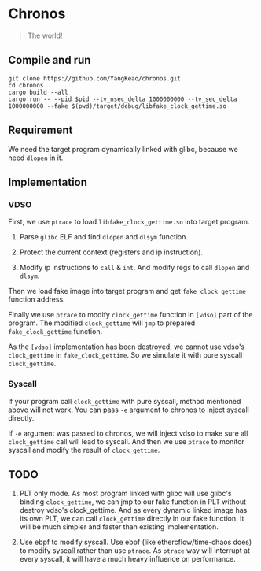 # Chronos

> The world!

## Compile and run

```
git clone https://github.com/YangKeao/chronos.git
cd chronos
cargo build --all
cargo run -- --pid $pid --tv_nsec_delta 1000000000 --tv_sec_delta 1000000000 --fake $(pwd)/target/debug/libfake_clock_gettime.so
```

## Requirement

We need the target program dynamically linked with glibc, because we need `dlopen` in it.

## Implementation

### VDSO

First, we use `ptrace` to load `libfake_clock_gettime.so` into target program.

1. Parse `glibc` ELF and find `dlopen` and `dlsym` function.

2. Protect the current context (registers and ip instruction).

3. Modify ip instructions to `call` & `int`. And modify regs to call `dlopen` and `dlsym`.

Then we load fake image into target program and get `fake_clock_gettime` function address.

Finally we use `ptrace` to modify `clock_gettime` function in `[vdso]` part of the program. The modified `clock_gettime` will `jmp` to prepared `fake_clock_gettime` function.

As the `[vdso]` implementation has been destroyed, we cannot use vdso's `clock_gettime` in `fake_clock_gettime`. So we simulate it with pure syscall `clock_gettime`.

### Syscall

If your program call `clock_gettime` with pure syscall, method mentioned above will not work. You can pass `-e` argument to chronos to inject syscall directly.

If `-e` argument was passed to chronos, we will inject vdso to make sure all `clock_gettime` call will lead to syscall. And then we use `ptrace` to monitor syscall and modify the result of `clock_gettime`.

## TODO

1. PLT only mode. As most program linked with glibc will use glibc's binding `clock_gettime`, we can jmp to our fake function in PLT without destroy vdso's clock_gettime. And as every dynamic linked image has its own PLT, we can call `clock_gettime` directly in our fake function. It will be much simpler and faster than existing implementation.

2. Use ebpf to modify syscall. Use ebpf (like ethercflow/time-chaos does) to modify syscall rather than use `ptrace`. As `ptrace` way will interrupt at every syscall, it will have a much heavy influence on performance.



